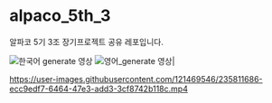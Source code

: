# alpaco_5th_3
알파코 5기 3조 장기프로젝트 공유 레포입니다. 

![한국어 generate 영상](https://user-images.githubusercontent.com/101646531/235811260-f4def410-14ec-406f-a0c4-c68fb31c0fed.gif)
![영어_generate 영상 ](https://user-images.githubusercontent.com/101646531/235811264-d298537e-8a68-42a9-b8f0-f5395f2bfb7a.gif)|





https://user-images.githubusercontent.com/121469546/235811686-ecc9edf7-6464-47e3-add3-3cf8742b118c.mp4

